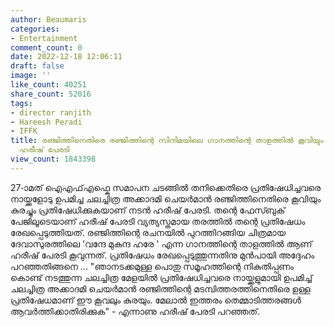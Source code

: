 ```yaml
---
author: Beaumaris
categories:
- Entertainment
comment_count: 0
date: 2022-12-18 12:06:11
draft: false
image: ''
like_count: 40251
share_count: 52016
tags:
- director ranjith
- Hareesh Peradi
- IFFK
title: രഞ്ജിത്തിനെതിരെ രഞ്ജിത്തിന്റെ സിനിമയിലെ ഗാനത്തിന്റെ താളത്തിൽ കൂവിയും കുരച്ചും
  ഹരീഷ് പേരടി
view_count: 1843398
---
```


27-ാമത് ഐഎഫ്എഫ്കെ സമാപന ചടങ്ങിൽ തനിക്കെതിരെ പ്രതിഷേധിച്ചവരെ നായ്ക്കളോടു ഉപമിച്ച ചലച്ചിത്ര അക്കാദമി ചെയർമാൻ രഞ്ജിത്തിനെതിരെ കൂവിയും കുരച്ചും പ്രതിഷേധിക്കുകയാണ് നടൻ ഹരീഷ് പേരടി. തന്റെ ഫേസ്ബുക് പേജിലൂടെയാണ് ഹരീഷ് പേരടി വ്യത്യസ്തമായ തരത്തിൽ തന്റെ പ്രതിഷേധം രേഖപ്പെടുത്തിയത്. രഞ്ജിത്തിന്റെ രചനയിൽ പുറത്തിറങ്ങിയ ചിത്രമായ ദേവാസുരത്തിലെ 'വന്ദേ മുകുന്ദ ഹരേ ' എന്ന ഗാനത്തിന്റെ താളത്തിൽ ആണ് ഹരീഷ് പേരടി കൂവുന്നത്. പ്രതിഷേധം രേഖപ്പെടുത്തുന്നതിനു മുൻപായി അദ്ദേഹം പറഞ്ഞതിങ്ങനെ ... "ഞാനടക്കമുള്ള പൊതു സമൂഹത്തിന്റെ നികുതിപ്പണം കൊണ്ട് നടത്തുന്ന ചലച്ചിത്ര മേളയിൽ പ്രതിഷേധിച്ചവരെ നായ്ക്കളുമായി ഉപമിച്ച് ചലച്ചിത്ര അക്കാദമി ചെയർമാൻ രഞ്ജിത്തിന്റെ മടമ്പിത്തരത്തിനെതിരെ ഉള്ള പ്രതിഷേധമാണ് ഈ കൂവലും കുരയും. മേലാൽ ഇത്തരം തെമ്മാടിത്തരങ്ങൾ ആവർത്തിക്കാതിരിക്കുക" - എന്നാണു ഹരീഷ് പേരടി പറഞ്ഞത്.